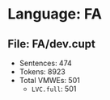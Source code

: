 Language: FA
============

## File: FA/dev.cupt
* Sentences: 474
* Tokens: 8923
* Total VMWEs: 501
  * `LVC.full`: 501

